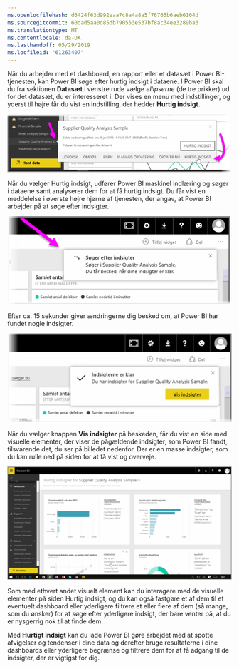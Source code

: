 ```yaml
---
ms.openlocfilehash: d6424f63d992eaa7c8a4a8a5f76765b6aeb6104d
ms.sourcegitcommit: 60dad5aa0d85db790553e537bf8ac34ee3289ba3
ms.translationtype: MT
ms.contentlocale: da-DK
ms.lasthandoff: 05/29/2019
ms.locfileid: "61263407"
---
```

Når du arbejder med et dashboard, en rapport eller et datasæt i Power BI-tjenesten, kan Power BI søge efter hurtig indsigt i dataene. I Power BI skal du fra sektionen **Datasæt** i venstre rude vælge *ellipserne* (de tre prikker) ud for det datasæt, du er interesseret i. Der vises en menu med indstillinger, og yderst til højre får du vist en indstilling, der hedder **Hurtig indsigt**.

![](media/4-1a-quick-insights/4-1a_1.png)

Når du vælger Hurtig indsigt, udfører Power BI maskinel indlæring og søger i dataene samt analyserer dem for at få hurtig indsigt. Du får vist en meddelelse i øverste højre hjørne af tjenesten, der angav, at Power BI arbejder på at søge efter indsigter.

![](media/4-1a-quick-insights/4-1a_2.png)

Efter ca. 15 sekunder giver ændringerne dig besked om, at Power BI har fundet nogle indsigter.

![](media/4-1a-quick-insights/4-1a_3.png)

Når du vælger knappen **Vis indsigter** på beskeden, får du vist en side med visuelle elementer, der viser de pågældende indsigter, som Power BI fandt, tilsvarende det, du ser på billedet nedenfor. Der er en masse indsigter, som du kan rulle ned på siden for at få vist og overveje.

![](media/4-1a-quick-insights/4-1a_4.png)

Som med ethvert andet visuelt element kan du interagere med de visuelle elementer på siden Hurtig indsigt, og du kan også fastgøre et af dem til et eventuelt dashboard eller yderligere filtrere et eller flere af dem (så mange, som du ønsker) for at søge efter yderligere indsigt, der bare venter på, at du er nysgerrig nok til at finde dem.

Med **Hurtigt indsigt** kan du lade Power BI gøre arbejdet med at spotte afvigelser og tendenser i dine data og derefter bruge resultaterne i dine dashboards eller yderligere begrænse og filtrere dem for at få adgang til de indsigter, der er vigtigst for dig.

